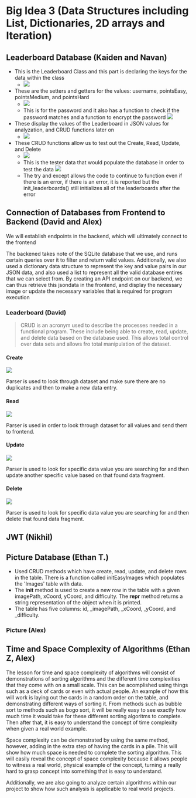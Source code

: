 # Big Idea 3 (Data Structures including List, Dictionaries, 2D arrays and Iteration)

## Leaderboard Database (Kaiden and Navan)
- This is the Leaderboard Class and this part is declaring the keys for the data within the class 
    - ![](https://user-images.githubusercontent.com/69410126/232369087-905a0d82-4bc9-44c8-8f34-1a40543b5783.png)
- These are the setters and getters for the values: username, pointsEasy, pointsMedium, and pointsHard
    - ![](https://user-images.githubusercontent.com/69410126/232369492-e04cf294-5805-468c-8414-402db8b85739.png)
    - This is for the password and it also has a function to check if the password matches and a function to encrypt the password ![](https://user-images.githubusercontent.com/69410126/232369674-a6719a7a-1b44-49e0-b3cb-afbf20f7f83f.png)
- These display the values of the Leaderboard in JSON values for analyzation, and CRUD functions later on
    - ![](https://user-images.githubusercontent.com/69410126/232369779-f10018e9-f7ce-43cc-a2f7-3c7ee761d9aa.png)
- These CRUD functions allow us to test out the Create, Read, Update, and Delete
    - ![](https://user-images.githubusercontent.com/69410126/232370060-6d36173d-414e-47f0-ace6-86880603dfc7.png)
    - This is the tester data that would populate the database in order to test the data ![](https://user-images.githubusercontent.com/69410126/232370169-b2632e88-459b-4a06-87b7-cf6b5e0d2c26.png)
    - The try and except allows the code to continue to function even if there is an error, if there is an error, it is reported but the init_leaderboards() still initializes all of the leaderboards after the error

## Connection of Databases from Frontend to Backend (David and Alex)
We will establish endpoints in the backend, which will ultimately connect to the frontend

The backened takes note of the SQLite database that we use, and runs certain queries over it to filter and return valid values. Additionally, we also used a dictionary data structure to represent the key and value pairs in our JSON data, and also used a list to represent all the valid database entires that we can select from. By creating an API endpoint on our backend, we can thus retrieve this jsondata in the frontend, and display the necessary image or update the necessary variables that is required for program execution 


### Leaderboard (David)

>CRUD is an acronym used to describe the processes needed in a functional program. These include being able to create, read, update, and delete data based on the database used. This allows total control over data sets and allows fro total manipulation of the dataset.

#### Create

![]({{site.baseurl}}/lessonimages/create.png " ")

Parser is used to look through dataset and make sure there are no duplicates and then to make a new data entry.

#### Read

![]({{site.baseurl}}/lessonimages/read.png " ")

Parser is used in order to look through dataset for all values and send them to frontend.

#### Update

![]({{site.baseurl}}/lessonimages/update.png " ")

Parser is used to look for specific data value you are searching for and then update another specific value based on that found data fragment.

#### Delete

![]({{site.baseurl}}/lessonimages/delete.png " ")

Parser is used to look for specific data value you are searching for and then delete that found data fragment.

## JWT (Nikhil)



## Picture Database (Ethan T.)
- Used CRUD methods which have create, read, update, and delete rows in the table.  There is a function called initEasyImages which populates the 'Images' table with data.
- The __init__ method is used to create a new row in the table with a given imagePath, xCoord, yCoord, and difficulty. The __repr__ method returns a string representation of the object when it is printed.
-  The table has five columns: id, _imagePath, _xCoord, _yCoord, and _difficulty.



### Picture (Alex)



## Time and Space Complexity of Algorithms (Ethan Z, Alex)
The lesson for time and space complexity of algorithms will consist of demonstrations of sorting algorithms and the different time complexities that they come with on a small scale. This can be acomplished using things such as a deck of cards or even with actual people. An example of how this will work is laying out the cards in a random order on the table, and demonstrating different ways of sorting it. From methods such as bubble sort to methods such as bogo sort, it will be really easy to see exactly how much time it would take for these different sorting algoritms to complete. Then after that, it is easy to understand the concept of time complexity when given a real world example.

Space complexity can be demonstrated by using the same method, however, adding in the extra step of having the cards in a pile. This will show how much space is needed to complete the sorting algorithm. This will easily reveal the concept of space complexity because it allows people to witness a real world, physical example of the concept, turning a really hard to grasp concept into something that is easy to understand.

Additionally, we are also going to analyze certain algorithms within our project to show how such analysis is applicable to real world projects.
